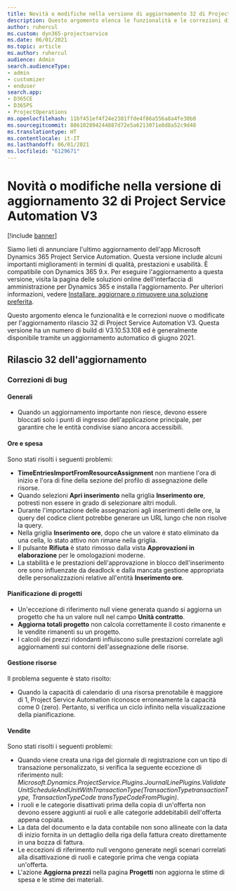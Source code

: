 ```yaml
---
title: Novità o modifiche nella versione di aggiornamento 32 di Project Service Automation V3
description: Questo argomento elenca le funzionalità e le correzioni disponibili nella versione di aggiornamento 32 di Project Service Automation V3.
author: ruhercul
ms.custom: dyn365-projectservice
ms.date: 06/01/2021
ms.topic: article
ms.author: ruhercul
audience: Admin
search.audienceType:
- admin
- customizer
- enduser
search.app:
- D365CE
- D365PS
- ProjectOperations
ms.openlocfilehash: 11bf451ef4f24e2301ffde4f86a556a8a4fe30b0
ms.sourcegitcommit: 886102894244887d72e5a6213071e8d8a52c9d48
ms.translationtype: HT
ms.contentlocale: it-IT
ms.lasthandoff: 06/01/2021
ms.locfileid: "6129671"
---
```

# <a name="whats-new-or-changed-in-project-service-automation-update-release-32-v3"></a>Novità o modifiche nella versione di aggiornamento 32 di Project Service Automation V3

[!include [banner](../includes/psa-now-project-operations.md)]

Siamo lieti di annunciare l'ultimo aggiornamento dell'app Microsoft Dynamics 365 Project Service Automation. Questa versione include alcuni importanti miglioramenti in termini di qualità, prestazioni e usabilità. È compatibile con Dynamics 365 9.x. Per eseguire l'aggiornamento a questa versione, visita la pagina delle soluzioni online dell'interfaccia di amministrazione per Dynamics 365 e installa l'aggiornamento. Per ulteriori informazioni, vedere [Installare, aggiornare o rimuovere una soluzione preferita](/power-platform/admin/install-remove-preferred-solution).

Questo argomento elenca le funzionalità e le correzioni nuove o modificate per l'aggiornamento rilascio 32 di Project Service Automation V3. Questa versione ha un numero di build di V3.10.53.108 ed è generalmente disponibile tramite un aggiornamento automatico di giugno 2021.

## <a name="update-release-32"></a>Rilascio 32 dell'aggiornamento

### <a name="bug-fixes"></a>Correzioni di bug

#### <a name="general"></a>Generali

- Quando un aggiornamento importante non riesce, devono essere bloccati solo i punti di ingresso dell'applicazione principale, per garantire che le entità condivise siano ancora accessibili.

#### <a name="time-and-expense"></a>Ore e spesa

Sono stati risolti i seguenti problemi:

- **TimeEntriesImportFromResourceAssignment** non mantiene l'ora di inizio e l'ora di fine della sezione del profilo di assegnazione delle risorse.
- Quando selezioni **Apri inserimento** nella griglia **Inserimento ore**, potresti non essere in grado di selezionare altri moduli.
- Durante l'importazione delle assegnazioni agli inserimenti delle ore, la query del codice client potrebbe generare un URL lungo che non risolve la query.
- Nella griglia **Inserimento ore**, dopo che un valore è stato eliminato da una cella, lo stato attivo non rimane nella griglia.
- Il pulsante **Rifiuta** è stato rimosso dalla vista **Approvazioni in elaborazione** per le omologazioni moderne.
- La stabilità e le prestazioni dell'approvazione in blocco dell'inserimento ore sono influenzate da deadlock e dalla mancata gestione appropriata delle personalizzazioni relative all'entità **Inserimento ore**.

#### <a name="project-planning"></a>Pianificazione di progetti

- Un'eccezione di riferimento null viene generata quando si aggiorna un progetto che ha un valore null nel campo **Unità contratto**.
- **Aggiorna totali progetto** non calcola correttamente il costo rimanente e le vendite rimanenti su un progetto.
- I calcoli dei prezzi ridondanti influiscono sulle prestazioni correlate agli aggiornamenti sui contorni dell'assegnazione delle risorse.

#### <a name="resource-management"></a>Gestione risorse

Il problema seguente è stato risolto:

- Quando la capacità di calendario di una risorsa prenotabile è maggiore di 1, Project Service Automation riconosce erroneamente la capacità come 0 (zero). Pertanto, si verifica un ciclo infinito nella visualizzazione della pianificazione.

#### <a name="sales"></a>Vendite

Sono stati risolti i seguenti problemi:

- Quando viene creata una riga del giornale di registrazione con un tipo di transazione personalizzato, si verifica la seguente eccezione di riferimento null: *Microsoft.Dynamics.ProjectService.Plugins.JournalLinePlugins.ValidateUnitScheduleAndUnitWithTransactionType(TransactionTypetransactionType, TransactionTypeCode transTypeCodeFromPlugin)*.
- I ruoli e le categorie disattivati prima della copia di un'offerta non devono essere aggiunti ai ruoli e alle categorie addebitabili dell'offerta appena copiata.
- La data del documento e la data contabile non sono allineate con la data di inizio fornita in un dettaglio della riga della fattura creato direttamente in una bozza di fattura.
- Le eccezioni di riferimento null vengono generate negli scenari correlati alla disattivazione di ruoli e categorie prima che venga copiata un'offerta.
- L'azione **Aggiorna prezzi** nella pagina **Progetti** non aggiorna le stime di spesa e le stime dei materiali.
